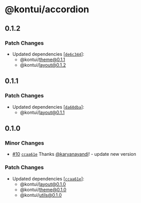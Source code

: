 # @kontui/accordion

## 0.1.2

### Patch Changes

- Updated dependencies
  [[`de6c344`](https://github.com/dafundacom/kontui/commit/de6c3449384db9cae134acec0dce16c314702ca4)]:
  - @kontui/theme@0.1.1
  - @kontui/layout@0.1.2

## 0.1.1

### Patch Changes

- Updated dependencies
  [[`da60dba`](https://github.com/dafundacom/kontui/commit/da60dba9537ef4c3523210067bf642abab4ac689)]:
  - @kontui/layout@0.1.1

## 0.1.0

### Minor Changes

- [#10](https://github.com/dafundacom/kontui/pull/10)
  [`ccaa61e`](https://github.com/dafundacom/kontui/commit/ccaa61e0ddb3dcf679d0a21d1c40e3464402a8fe)
  Thanks [@karyanayandi](https://github.com/karyanayandi)! - update new version

### Patch Changes

- Updated dependencies
  [[`ccaa61e`](https://github.com/dafundacom/kontui/commit/ccaa61e0ddb3dcf679d0a21d1c40e3464402a8fe)]:
  - @kontui/layout@0.1.0
  - @kontui/theme@0.1.0
  - @kontui/utils@0.1.0
